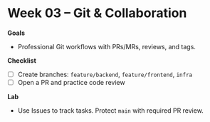 # Week 03 – Git & Collaboration


**Goals**
- Professional Git workflows with PRs/MRs, reviews, and tags.

**Checklist**
- [ ] Create branches: `feature/backend`, `feature/frontend`, `infra`
- [ ] Open a PR and practice code review

**Lab**
- Use Issues to track tasks. Protect `main` with required PR review.
